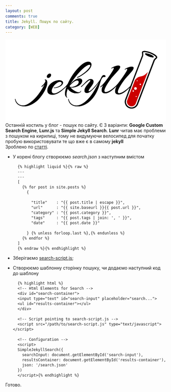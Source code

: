 ```yaml
---
layout: post
comments: true
title: Jekyll. Пошук по сайту.
category: [WEB]
---
```

![Jekyll logo](/media/jekyll.png?style=head)  
Останній костиль у блог - пошук по сайту. Є 3 варіанти: **Google Custom Search Engine**, **Lunr.js** та **Simple Jekyll Search**.<!--more--> **Lunr** читав має проблеми з пошуком на кирилиці, тому не видумуючи велосипед для початку пробую використовувати те що вже є в самому **jekyll**  
Зроблено по [статті](https://blog.webjeda.com/instant-jekyll-search/ "Jekyll Instant Search in 3 simple steps!").

- У корені блогу створюємо *search.json* з наступним вмістом

        {% highlight liquid %}{% raw %}
        ---
        ---
        [
          {% for post in site.posts %}
            {
        
              "title"    : "{{ post.title | escape }}",
              "url"      : "{{ site.baseurl }}{{ post.url }}",
              "category" : "{{ post.category }}",
              "tags"     : "{{ post.tags | join: ', ' }}",
              "date"     : "{{ post.date }}"
        
            } {% unless forloop.last %},{% endunless %}
          {% endfor %}
        ]
        {% endraw %}{% endhighlight %}

- Зберігаємо [search-script.js](https://raw.githubusercontent.com/christian-fei/Simple-Jekyll-Search/master/dest/simple-jekyll-search.min.js "Скрипт пошуку");
- Створюємо шаблонну сторінку пошуку, чи додаємо наступний код до шаблону

        {% highlight html %}
        <!-- Html Elements for Search -->
        <div id="search-container">
        <input type="text" id="search-input" placeholder="search...">
        <ul id="results-container"></ul>
        </div>
        
        <!-- Script pointing to search-script.js -->
        <script src="/path/to/search-script.js" type="text/javascript"></script>
        
        <!-- Configuration -->
        <script>
        SimpleJekyllSearch({
          searchInput: document.getElementById('search-input'),
          resultsContainer: document.getElementById('results-container'),
          json: '/search.json'
        })
        </script>{% endhighlight %}

Готово.

